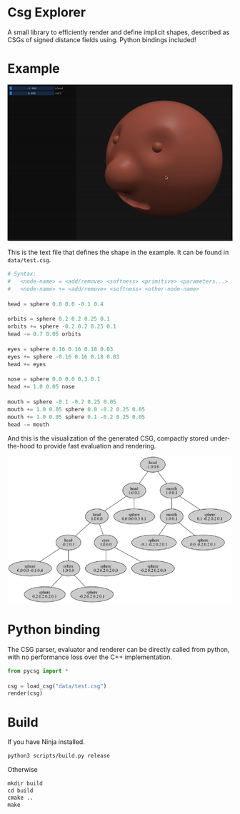 # Csg Explorer
A small library to efficiently render and define implicit shapes, described as CSGs of signed distance fields using. Python bindings included!

# Example
![](data/app.gif)

This is the text file that defines the shape in the example. It can be found in `data/test.csg`.
```python
# Syntax:
#   <node-name> = <add/remove> <softness> <primitive> <parameters...>
#   <node-name> += <add/remove> <softness> <other-node-name>

head = sphere 0.0 0.0 -0.1 0.4

orbits = sphere 0.2 0.2 0.25 0.1
orbits += sphere -0.2 0.2 0.25 0.1
head -= 0.7 0.05 orbits

eyes = sphere 0.16 0.16 0.18 0.03
eyes += sphere -0.16 0.16 0.18 0.03
head += eyes

nose = sphere 0.0 0.0 0.3 0.1
head += 1.0 0.05 nose

mouth = sphere -0.1 -0.2 0.25 0.05
mouth += 1.0 0.05 sphere 0.0 -0.2 0.25 0.05
mouth += 1.0 0.05 sphere 0.1 -0.2 0.25 0.05
head -= mouth

```
And this is the visualization of the generated CSG, compactly stored under-the-hood to provide fast evaluation and rendering.

![](data/tree.png)

# Python binding
The CSG parser, evaluator and renderer can be directly called from python, with no performance loss over the C++ implementation.
```python
from pycsg import *

csg = load_csg("data/test.csg")
render(csg)
```

# Build
If you have Ninja installed.
```bash
python3 scripts/build.py release
```
Otherwise
```
mkdir build
cd build
cmake ..
make
```